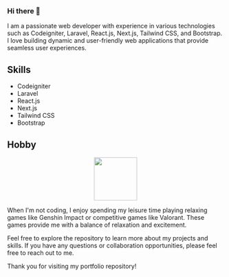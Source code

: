 ### Hi there 👋
I am a passionate web developer with experience in various technologies such as Codeigniter, Laravel, React.js, Next.js, Tailwind CSS, and Bootstrap. I love building dynamic and user-friendly web applications that provide seamless user experiences.

## Skills
- Codeigniter
- Laravel
- React.js
- Next.js
- Tailwind CSS
- Bootstrap

## Hobby

<div id="header" align="center">
  <img src="https://media.giphy.com/media/2LhSlj6xwJoeYHTMiO/giphy.gif" width="100"/>
</div>

When I'm not coding, I enjoy spending my leisure time playing relaxing games like Genshin Impact or competitive games like Valorant. These games provide me with a balance of relaxation and excitement.

Feel free to explore the repository to learn more about my projects and skills. If you have any questions or collaboration opportunities, please feel free to reach out to me.

Thank you for visiting my portfolio repository!

<!--
**muhammad-dicky/muhammad-dicky** is a ✨ _special_ ✨ repository because its `README.md` (this file) appears on your GitHub profile.

Here are some ideas to get you started:

- 🔭 I’m currently working on ...
- 🌱 I’m currently learning ...
- 👯 I’m looking to collaborate on ...
- 🤔 I’m looking for help with ...
- 💬 Ask me about ...
- 📫 How to reach me: ...
- 😄 Pronouns: ...
- ⚡ Fun fact: ...
-->
